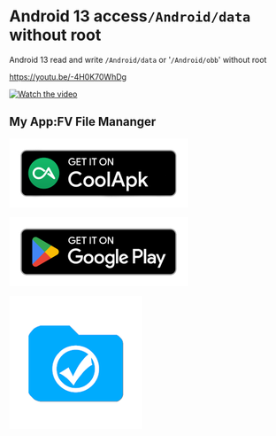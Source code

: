 # Android 13 access`/Android/data` without root


Android 13 read and write `/Android/data` or '`/Android/obb`' without root




https://youtu.be/-4H0K70WhDg

[![Watch the video](https://img.youtube.com/vi/-4H0K70WhDg/maxresdefault.jpg)](https://youtu.be/-4H0K70WhDg)





## My App:FV File Mananger

[<img src="/source/coolapk-badge.png" width="323" height="125" />](https://www.coolapk.com/apk/com.folderv.file)

[<img src="/source/google-play-badge.png" width="323" height="125" />](https://play.google.com/store/apps/details?id=com.folderv.file)


<img src="/source/com.folderv.file.webp" width="240" height="240" />
